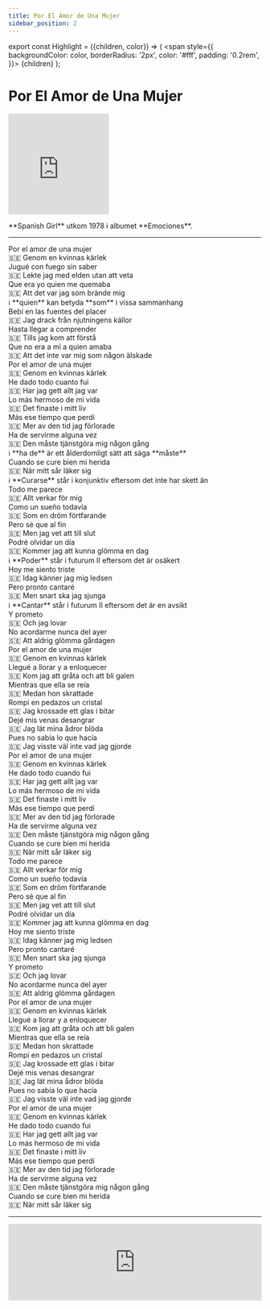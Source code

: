 ```yaml
---
title: Por El Amor de Una Mujer
sidebar_position: 2
---
```


export const Highlight = ({children, color}) => (
  <span
    style={{
      backgroundColor: color,
      borderRadius: '2px',
      color: '#fff',
      padding: '0.2rem',
    }}>
    {children}
  </span>
);

# <Highlight color="var(--highlight)">Por El Amor de Una Mujer</Highlight>

<div class="text-and-image-container">
  <div class="iframe">
<iframe width="200" height="200" src="https://www.youtube.com/embed/yAnc_40ZuUc" title="Por El Amor De Una Mujer" frameborder="0" allow="accelerometer; autoplay; clipboard-write; encrypted-media; gyroscope; picture-in-picture; web-share" referrerpolicy="strict-origin-when-cross-origin" allowfullscreen></iframe>
  </div>
  <div class="text">
    <p>**Spanish Girl** utkom 1978 i albumet **Emociones**.</p>
  </div>
</div>

---

<div class="lyrics-container">
  <div class="lyrics-line">Por el amor de una mujer</div>
  <div class="translation-line">🇸🇪 Genom en kvinnas kärlek</div>
</div>
<div class="lyrics-container">
  <div class="lyrics-line">Jugué con fuego sin saber</div>
  <div class="translation-line">🇸🇪 Lekte jag med elden utan att veta</div>
</div>
<div class="lyrics-container">
  <div class="lyrics-line">Que era yo quien me quemaba</div>
  <div class="translation-line">🇸🇪 Att det var jag som brände mig</div>
  <div class="translation-line">ℹ️ **quien** kan betyda **som** i vissa sammanhang</div>
</div> 
<div class="lyrics-container">
  <div class="lyrics-line">Bebí en las fuentes del placer</div>
  <div class="translation-line">🇸🇪 Jag drack från njutningens källor</div>
</div>
<div class="lyrics-container">
  <div class="lyrics-line">Hasta llegar a comprender</div>
  <div class="translation-line">🇸🇪 Tills jag kom att förstå</div>
</div>
<div class="lyrics-container">
  <div class="lyrics-line">Que no era a mí a quien amaba</div>
  <div class="translation-line">🇸🇪 Att det inte var mig som någon älskade</div>
</div>
<div class="lyrics-container">
  <div class="lyrics-line">Por el amor de una mujer</div>
  <div class="translation-line">🇸🇪 Genom en kvinnas kärlek</div>
</div>
<div class="lyrics-container">
  <div class="lyrics-line">He dado todo cuanto fui</div>
  <div class="translation-line">🇸🇪 Har jag gett allt jag var</div>
</div>
<div class="lyrics-container">
  <div class="lyrics-line">Lo más hermoso de mi vida</div>
  <div class="translation-line">🇸🇪 Det finaste i mitt liv</div>
</div>
<div class="lyrics-container">
  <div class="lyrics-line">Más ese tiempo que perdí</div>
  <div class="translation-line">🇸🇪 Mer av den tid jag förlorade</div>
</div>
<div class="lyrics-container">
  <div class="lyrics-line">Ha de servirme alguna vez</div>
  <div class="translation-line">🇸🇪 Den måste tjänstgöra mig någon gång</div>
  <div class="translation-line">ℹ️ **ha de** är ett ålderdomligt sätt att säga **måste**</div>
</div>
<div class="lyrics-container">
  <div class="lyrics-line">Cuando se cure bien mi herida</div>
  <div class="translation-line">🇸🇪 När mitt sår läker sig</div>
  <div class="translation-line">ℹ️ **Curarse** står i konjunktiv eftersom det inte har skett än</div>
</div>
<div class="lyrics-container">
  <div class="lyrics-line">Todo me parece</div>
  <div class="translation-line">🇸🇪 Allt verkar för mig</div>
</div>
<div class="lyrics-container">
  <div class="lyrics-line">Como un sueño todavía</div>
  <div class="translation-line">🇸🇪 Som en dröm förtfarande</div>
</div>
<div class="lyrics-container">
  <div class="lyrics-line">Pero sé que al fin</div>
  <div class="translation-line">🇸🇪 Men jag vet att till slut</div>
</div>
<div class="lyrics-container">
  <div class="lyrics-line">Podré olvidar un día</div>
  <div class="translation-line">🇸🇪 Kommer jag att kunna glömma en dag</div>
  <div class="translation-line">ℹ️ **Poder** står i futurum II eftersom det är osäkert</div>
</div>
<div class="lyrics-container">
  <div class="lyrics-line">Hoy me siento triste</div>
  <div class="translation-line">🇸🇪 Idag känner jag mig ledsen</div>
</div>
<div class="lyrics-container">
  <div class="lyrics-line">Pero pronto cantaré</div>
  <div class="translation-line">🇸🇪 Men snart ska jag sjunga</div>
</div>
  <div class="translation-line">ℹ️ **Cantar** står i futurum II eftersom det är en avsikt</div>
<div class="lyrics-container">
  <div class="lyrics-line">Y prometo</div>
  <div class="translation-line">🇸🇪 Och jag lovar</div>
</div>
<div class="lyrics-container">
  <div class="lyrics-line">No acordarme nunca del ayer</div>
  <div class="translation-line">🇸🇪 Att aldrig glömma gårdagen</div>
</div>
<div class="lyrics-container">
  <div class="lyrics-line">Por el amor de una mujer</div>
  <div class="translation-line">🇸🇪 Genom en kvinnas kärlek</div>
</div>
<div class="lyrics-container">
  <div class="lyrics-line">Llegué a llorar y a enloquecer</div>
  <div class="translation-line">🇸🇪 Kom jag att gråta och att bli galen</div>
</div>
<div class="lyrics-container">
  <div class="lyrics-line">Mientras que ella se reía</div>
  <div class="translation-line">🇸🇪 Medan hon skrattade</div>
</div>
<div class="lyrics-container">
  <div class="lyrics-line">Rompí en pedazos un cristal</div>
  <div class="translation-line">🇸🇪 Jag krossade ett glas i bitar</div>
</div>
<div class="lyrics-container">
  <div class="lyrics-line">Dejé mis venas desangrar</div>
  <div class="translation-line">🇸🇪 Jag lät mina ådror blöda</div>
</div>
<div class="lyrics-container">
  <div class="lyrics-line">Pues no sabía lo que hacía</div>
  <div class="translation-line">🇸🇪 Jag visste väl inte vad jag gjorde</div>
</div>
<div class="lyrics-container">
  <div class="lyrics-line">Por el amor de una mujer</div>
  <div class="translation-line">🇸🇪 Genom en kvinnas kärlek</div>
</div>
<div class="lyrics-container">
  <div class="lyrics-line">He dado todo cuando fui</div>
  <div class="translation-line">🇸🇪 Har jag gett allt jag var</div>
</div>
<div class="lyrics-container">
  <div class="lyrics-line">Lo más hermoso de mi vida</div>
  <div class="translation-line">🇸🇪 Det finaste i mitt liv</div>
</div>
<div class="lyrics-container">
  <div class="lyrics-line">Más ese tiempo que perdí</div>
  <div class="translation-line">🇸🇪 Mer av den tid jag förlorade</div>
</div>
<div class="lyrics-container">
  <div class="lyrics-line">Ha de servirme alguna vez</div>
  <div class="translation-line">🇸🇪 Den måste tjänstgöra mig någon gång</div>
</div>
<div class="lyrics-container">
  <div class="lyrics-line">Cuando se cure bien mi herida</div>
  <div class="translation-line">🇸🇪 När mitt sår läker sig</div>
</div>
<div class="lyrics-container">
  <div class="lyrics-line">Todo me parece</div>
  <div class="translation-line">🇸🇪 Allt verkar för mig</div>
</div>
<div class="lyrics-container">
  <div class="lyrics-line">Como un sueño todavía</div>
  <div class="translation-line">🇸🇪 Som en dröm förtfarande</div>
</div>
<div class="lyrics-container">
  <div class="lyrics-line">Pero sé que al fin</div>
  <div class="translation-line">🇸🇪 Men jag vet att till slut</div>
</div>
<div class="lyrics-container">
  <div class="lyrics-line">Podré olvidar un día</div>
  <div class="translation-line">🇸🇪 Kommer jag att kunna glömma en dag</div>
</div>
<div class="lyrics-container">
  <div class="lyrics-line">Hoy me siento triste</div>
  <div class="translation-line">🇸🇪 Idag känner jag mig ledsen</div>
</div>
<div class="lyrics-container">
  <div class="lyrics-line">Pero pronto cantaré</div>
  <div class="translation-line">🇸🇪 Men snart ska jag sjunga</div>
</div>
<div class="lyrics-container">
  <div class="lyrics-line">Y prometo</div>
  <div class="translation-line">🇸🇪 Och jag lovar</div>
</div>
<div class="lyrics-container">
  <div class="lyrics-line">No acordarme nunca del ayer</div>
  <div class="translation-line">🇸🇪 Att aldrig glömma gårdagen</div>
</div>
<div class="lyrics-container">
  <div class="lyrics-line">Por el amor de una mujer</div>
  <div class="translation-line">🇸🇪 Genom en kvinnas kärlek</div>
</div>
<div class="lyrics-container">
  <div class="lyrics-line">Llegué a llorar y a enloquecer</div>
  <div class="translation-line">🇸🇪 Kom jag att gråta och att bli galen</div>
</div>
<div class="lyrics-container">
  <div class="lyrics-line">Mientras que ella se reía</div>
  <div class="translation-line">🇸🇪 Medan hon skrattade</div>
</div>
<div class="lyrics-container">
  <div class="lyrics-line">Rompí en pedazos un cristal</div>
  <div class="translation-line">🇸🇪 Jag krossade ett glas i bitar</div>
</div>
<div class="lyrics-container">
  <div class="lyrics-line">Dejé mis venas desangrar</div>
  <div class="translation-line">🇸🇪 Jag lät mina ådror blöda</div>
</div>
<div class="lyrics-container">
  <div class="lyrics-line">Pues no sabía lo que hacía</div>
  <div class="translation-line">🇸🇪 Jag visste väl inte vad jag gjorde</div>
</div>
<div class="lyrics-container">
  <div class="lyrics-line">Por el amor de una mujer</div>
  <div class="translation-line">🇸🇪 Genom en kvinnas kärlek</div>
</div>
<div class="lyrics-container">
  <div class="lyrics-line">He dado todo cuando fui</div>
  <div class="translation-line">🇸🇪 Har jag gett allt jag var</div>
</div>
<div class="lyrics-container">
  <div class="lyrics-line">Lo más hermoso de mi vida</div>
  <div class="translation-line">🇸🇪 Det finaste i mitt liv</div>
</div>
<div class="lyrics-container">
  <div class="lyrics-line">Más ese tiempo que perdí</div>
  <div class="translation-line">🇸🇪 Mer av den tid jag förlorade</div>
</div>
<div class="lyrics-container">
  <div class="lyrics-line">Ha de servirme alguna vez</div>
  <div class="translation-line">🇸🇪 Den måste tjänstgöra mig någon gång</div>
</div>
<div class="lyrics-container">
  <div class="lyrics-line">Cuando se cure bien mi herida</div>
  <div class="translation-line">🇸🇪 När mitt sår läker sig</div>
</div>

---

<iframe src="https://open.spotify.com/embed/track/7010oiDHpfwrZoYNxqgfoI?utm_source=generator" width="100%" height="152" frameBorder="0" allowfullscreen="" allow="autoplay; clipboard-write; encrypted-media; fullscreen; picture-in-picture" loading="lazy"></iframe>

